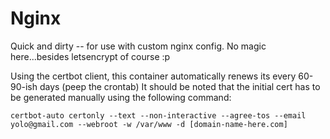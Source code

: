 # Nginx

Quick and dirty -- for use with custom nginx config. No magic here...besides letsencrypt of course :p

Using the certbot client, this container automatically renews its every 60-90-ish days (peep the crontab)
It should be noted that the initial cert has to be generated manually using the following command:

```
certbot-auto certonly --text --non-interactive --agree-tos --email yolo@gmail.com --webroot -w /var/www -d [domain-name-here.com]
```
